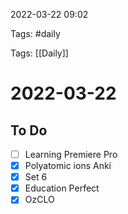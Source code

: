 2022-03-22 09:02

Tags: #daily

Tags: [[Daily]]

# 2022-03-22
## To Do
- [ ] Learning Premiere Pro
- [x] Polyatomic ions Anki
- [x] Set 6
- [x] Education Perfect
- [x] OzCLO